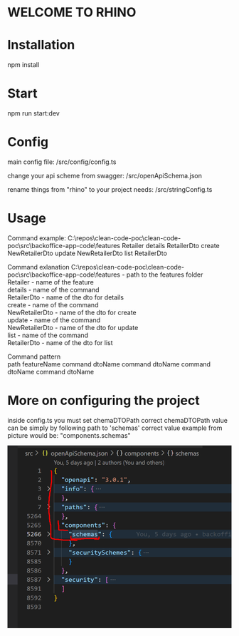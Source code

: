 # WELCOME TO RHINO

# Installation

npm install

# Start

npm run start:dev

# Config

main config file:
/src/config/config.ts

change your api scheme from swagger:
/src/openApiSchema.json

rename things from "rhino" to your project needs:
/src/stringConfig.ts

# Usage

Command example:
C:\repos\clean-code-poc\clean-code-poc\src\backoffice-app-code\features Retailer details RetailerDto create NewRetailerDto update NewRetailerDto list RetailerDto <br />

Command exlanation
C:\repos\clean-code-poc\clean-code-poc\src\backoffice-app-code\features - path to the features folder <br />
Retailer - name of the feature <br />
details - name of the command <br />
RetailerDto - name of the dto for details <br />
create - name of the command <br />
NewRetailerDto - name of the dto for create <br />
update - name of the command <br />
NewRetailerDto - name of the dto for update <br />
list - name of the command <br />
RetailerDto - name of the dto for list <br />

Command pattern <br />
path featureName command dtoName command dtoName command dtoName command dtoName

# More on configuring the project

inside config.ts you must set chemaDTOPath
correct chemaDTOPath value can be simply by following path to 'schemas'
correct value example from picture would be: "components.schemas"

![alt text](./rhino%20instructio.png)
